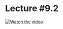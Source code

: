 # Lecture #9.2

[![Watch the video](https://img.youtube.com/vi/6OxyB9yuSzo/0.jpg)](https://www.youtube.com/watch?v=6OxyB9yuSzo&list=PLoROMvodv4rPzLcXBhbCFt8ahPrQGFSmN&index=31)
